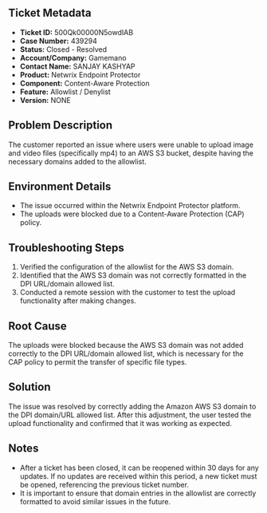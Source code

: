 ## Ticket Metadata
- **Ticket ID:** 500Qk00000N5owdIAB
- **Case Number:** 439294
- **Status:** Closed - Resolved
- **Account/Company:** Gamemano
- **Contact Name:** SANJAY KASHYAP
- **Product:** Netwrix Endpoint Protector
- **Component:** Content-Aware Protection
- **Feature:** Allowlist / Denylist
- **Version:** NONE

## Problem Description
The customer reported an issue where users were unable to upload image and video files (specifically mp4) to an AWS S3 bucket, despite having the necessary domains added to the allowlist.

## Environment Details
- The issue occurred within the Netwrix Endpoint Protector platform.
- The uploads were blocked due to a Content-Aware Protection (CAP) policy.

## Troubleshooting Steps
1. Verified the configuration of the allowlist for the AWS S3 domain.
2. Identified that the AWS S3 domain was not correctly formatted in the DPI URL/domain allowed list.
3. Conducted a remote session with the customer to test the upload functionality after making changes.

## Root Cause
The uploads were blocked because the AWS S3 domain was not added correctly to the DPI URL/domain allowed list, which is necessary for the CAP policy to permit the transfer of specific file types.

## Solution
The issue was resolved by correctly adding the Amazon AWS S3 domain to the DPI domain/URL allowed list. After this adjustment, the user tested the upload functionality and confirmed that it was working as expected.

## Notes
- After a ticket has been closed, it can be reopened within 30 days for any updates. If no updates are received within this period, a new ticket must be opened, referencing the previous ticket number.
- It is important to ensure that domain entries in the allowlist are correctly formatted to avoid similar issues in the future.